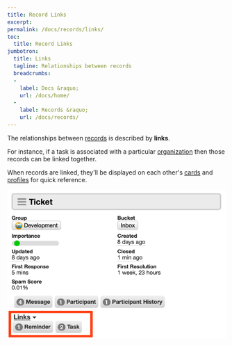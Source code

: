 ```yaml
---
title: Record Links
excerpt: 
permalink: /docs/records/links/
toc:
  title: Record Links
jumbotron:
  title: Links
  tagline: Relationships between records
  breadcrumbs:
  -
    label: Docs &raquo;
    url: /docs/home/
  -
    label: Records &raquo;
    url: /docs/records/
---
```


The relationships between [records](/docs/records/) is described by **links**.

For instance, if a task is associated with a particular [organization](/docs/organizations/) then those records can be linked together.

When records are linked, they'll be displayed on each other's [cards](/docs/cards/) and [profiles](/docs/profiles/) for quick reference.

<div class="cerb-screenshot">
<img src="/assets/images/docs/using-cerb/records/links.png" class="screenshot">
</div>
